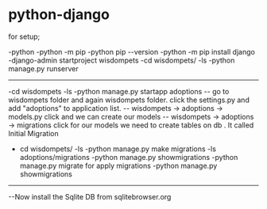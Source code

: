 # python-django

for setup;

-python
-python -m pip
-python pip --version
-python -m pip install django
-django-admin startproject wisdompets
-cd wisdompets/
-ls
-python manage.py runserver

------------
-cd wisdompets
-ls
-python manage.py startapp adoptions
-- go to wisdompets folder and again wisdompets folder. click the settings.py and add "adoptions" to application list.
-- wisdompets -> adoptions -> models.py click and we can create our models
-- wisdompets -> adoptions -> migrations click  for our models we need to create tables on db . It  called Initial Migration
- cd wisdompets/
-ls
-python manage.py make migrations
-ls adoptions/migrations
-python manage.py showmigrations
-python manage.py migrate     for apply migrations
-python manage.py showmigrations 
---------------

--Now install the Sqlite DB from sqlitebrowser.org

